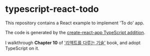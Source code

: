 # typescript-react-todo

This repository contains a React example to implement 'To do' app.

The code is generated by the [create-react-app TypeScript addition](https://create-react-app.dev/docs/adding-typescript/).

I walkthrough **Chapter 10** of ['리액트를 다루는 기술'](https://m.yes24.com/Goods/Detail/62597469) book, and adopt TypeScript on it.
